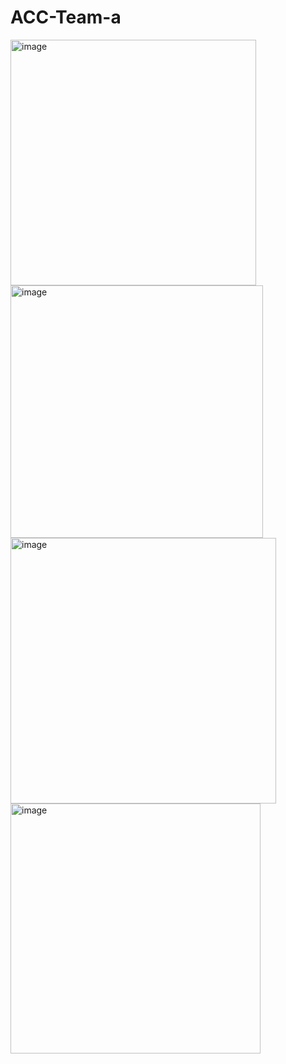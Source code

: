 # ACC-Team-a

<img width="393" alt="image" src="https://github.com/ACC-CUK/ACC-Team-a/assets/79689822/7216bb7b-f2d6-483e-8742-cc962a73c28a">

<img width="404" alt="image" src="https://github.com/ACC-CUK/ACC-Team-a/assets/79689822/4c98913b-822f-47be-b462-f81148499f58">
<img width="425" alt="image" src="https://github.com/ACC-CUK/ACC-Team-a/assets/79689822/a9d9d17d-f5c6-4659-a15d-b46030e98d3f">
<img width="400" alt="image" src="https://github.com/ACC-CUK/ACC-Team-a/assets/79689822/d4be49ab-0604-4d64-aa18-1bae71f831cb">
